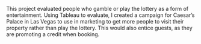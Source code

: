 This project evaluated people who gamble or play the lottery as a form of entertainment. Using Tableau to evaluate, I created a campaign for Caesar’s Palace in Las Vegas to use in marketing to get more people to visit their property rather than play the lottery. This would also entice guests, as they are promoting a credit when booking. 
